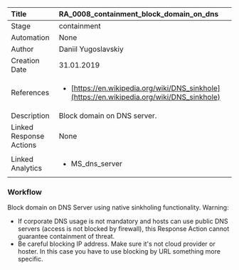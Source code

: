 | Title          | RA_0008_containment_block_domain_on_dns                                                                                                      |
|:---------------|:-----------------------------------------------------------------------------------------------------------------|
| Stage    | containment                                                            |
| Automation | None |
| Author    | Daniil Yugoslavskiy                                                          |
| Creation Date    | 31.01.2019                                            |
| References     |<ul><li>[https://en.wikipedia.org/wiki/DNS_sinkhole](https://en.wikipedia.org/wiki/DNS_sinkhole)</li></ul>                                  |
| Description    | Block domain on DNS server.                                                               |
| Linked Response Actions | None |
| Linked Analytics |<ul><li>MS_dns_server</li></ul> |


### Workflow

Block domain on DNS Server using native sinkholing functionality. 
Warning: 
- If corporate DNS usage is not mandatory and hosts can use public DNS servers (access is not blocked by firewall), this Response Action cannot guarantee containment of threat.
- Be careful blocking IP address. Make sure it's not cloud provider or hoster. In this case you have to use blocking by URL something more specific.